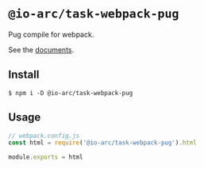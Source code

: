 # `@io-arc/task-webpack-pug`

Pug compile for webpack.

See the [documents](https://io-arc.tech/plugins/tasks/webpack-pug.html).

## Install

```shell
$ npm i -D @io-arc/task-webpack-pug
```

## Usage

```typescript
// webpack.config.js
const html = require('@io-arc/task-webpack-pug').html

module.exports = html
```
